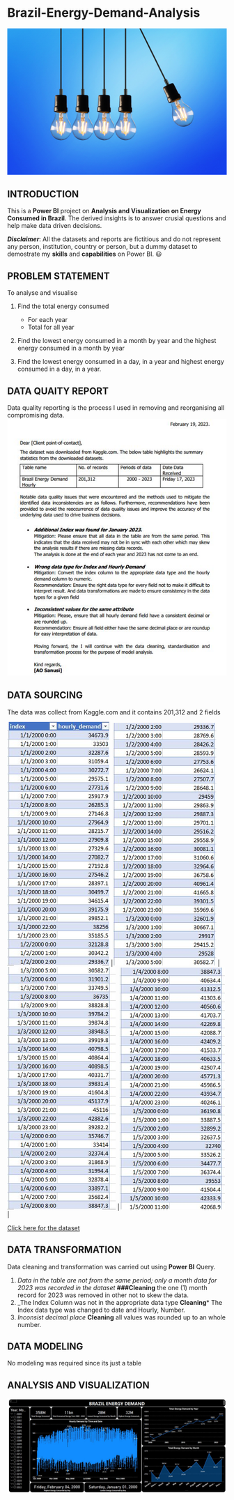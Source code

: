 # Brazil-Energy-Demand-Analysis
![](LightbuldforHomepage.jpg)

## INTRODUCTION
This is a **Power BI** project on **Analysis and Visualization on Energy Consumed in Brazil**. The derived insights is to answer crusial questions and help make data driven decisions.

_**Disclaimer**_: All the datasets and reports are fictitious and do not represent any person, institution, country or person, but a dummy dataset to demostrate my **skills** and **capabilities** on Power BI. 😃

## PROBLEM STATEMENT
To analyse and visualise
1. Find the total energy consumed 
    - For each year
    - Total for all year 

2. Find the lowest energy consumed in a month by year and the highest energy consumed in a month by year

2. Find the lowest energy consumed in a day, in a year and highest energy consumed in a day, in a year.  

## DATA QUAITY REPORT
Data quality reporting is the process I used in removing and reorganising all compromising data. 
![](DataQualityReport.JPG)

## DATA SOURCING 
The data was collect from Kaggle.com and it contains 201,312 and 2 fields

![](Previewofthedata.JPG)    |![](Previewofthedata2.JPG)   |![](Previewofthedata3.JPG)   |![](Previewofthedata4.JPG)|

[Click here for the dataset](https://www.kaggle.com/datasets/arusouza/23-years-of-hourly-eletric-energy-demand-brazil)

## DATA TRANSFORMATION
Data cleaning and transformation was carried out using **Power BI** Query. 
1. _Data in the table are not from the same period; only a month data for 2023 was recorded in the dataset_ **###Cleaning** the one (1) month record for 2023 was removed in other not to skew the data. 
2. _The Index Column was not in the appropriate data type **Cleaning*** The Index data type was changed to date and Hourly, Number. 
3. _Inconsist decimal place_ **Cleaning** all values was rounded up to an whole number. 


## DATA MODELING 
No modeling was required since its just a table 

## ANALYSIS AND VISUALIZATION
![](Project.JPG)   

